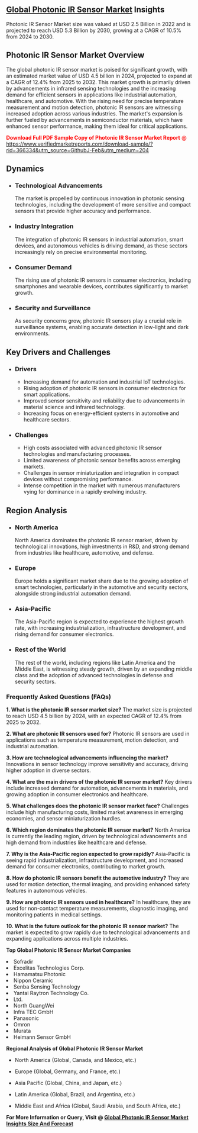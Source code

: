 <h2><a href="https://www.verifiedmarketreports.com/download-sample/?rid=366334&amp;utm_source=GithubJ&amp;utm_medium=204" target="_blank">Global Photonic IR Sensor Market</a> Insights</h2><p>Photonic IR Sensor Market size was valued at USD 2.5 Billion in 2022 and is projected to reach USD 5.3 Billion by 2030, growing at a CAGR of 10.5% from 2024 to 2030.</p><p><h2>Photonic IR Sensor Market Overview</h2> <p>The global photonic IR sensor market is poised for significant growth, with an estimated market value of USD 4.5 billion in 2024, projected to expand at a CAGR of 12.4% from 2025 to 2032. This market growth is primarily driven by advancements in infrared sensing technologies and the increasing demand for efficient sensors in applications like industrial automation, healthcare, and automotive. With the rising need for precise temperature measurement and motion detection, photonic IR sensors are witnessing increased adoption across various industries. The market's expansion is further fueled by advancements in semiconductor materials, which have enhanced sensor performance, making them ideal for critical applications.</p> <p><p><span class=""><span style="color: #ff0000;"><strong>Download Full PDF Sample Copy of Photonic IR Sensor Market Report</strong> @ </span><a href="https://www.verifiedmarketreports.com/download-sample/?rid=366334&amp;utm_source=GithubJ-Feb&amp;utm_medium=204" target="_blank">https://www.verifiedmarketreports.com/download-sample/?rid=366334&amp;utm_source=GithubJ-Feb&amp;utm_medium=204</a></span></p></p> <h2>Dynamics</h2> <ul> <li><h3>Technological Advancements</h3> The market is propelled by continuous innovation in photonic sensing technologies, including the development of more sensitive and compact sensors that provide higher accuracy and performance.</li> <li><h3>Industry Integration</h3> The integration of photonic IR sensors in industrial automation, smart devices, and autonomous vehicles is driving demand, as these sectors increasingly rely on precise environmental monitoring.</li> <li><h3>Consumer Demand</h3> The rising use of photonic IR sensors in consumer electronics, including smartphones and wearable devices, contributes significantly to market growth.</li> <li><h3>Security and Surveillance</h3> As security concerns grow, photonic IR sensors play a crucial role in surveillance systems, enabling accurate detection in low-light and dark environments.</li> </ul> <h2>Key Drivers and Challenges</h2> <ul> <li><h3>Drivers</h3> <ul> <li>Increasing demand for automation and industrial IoT technologies.</li> <li>Rising adoption of photonic IR sensors in consumer electronics for smart applications.</li> <li>Improved sensor sensitivity and reliability due to advancements in material science and infrared technology.</li> <li>Increasing focus on energy-efficient systems in automotive and healthcare sectors.</li> </ul> </li> <li><h3>Challenges</h3> <ul> <li>High costs associated with advanced photonic IR sensor technologies and manufacturing processes.</li> <li>Limited awareness of photonic sensor benefits across emerging markets.</li> <li>Challenges in sensor miniaturization and integration in compact devices without compromising performance.</li> <li>Intense competition in the market with numerous manufacturers vying for dominance in a rapidly evolving industry.</li> </ul> </li> </ul> <h2>Region Analysis</h2> <ul> <li><h3>North America</h3> North America dominates the photonic IR sensor market, driven by technological innovations, high investments in R&D, and strong demand from industries like healthcare, automotive, and defense.</li> <li><h3>Europe</h3> Europe holds a significant market share due to the growing adoption of smart technologies, particularly in the automotive and security sectors, alongside strong industrial automation demand.</li> <li><h3>Asia-Pacific</h3> The Asia-Pacific region is expected to experience the highest growth rate, with increasing industrialization, infrastructure development, and rising demand for consumer electronics.</li> <li><h3>Rest of the World</h3> The rest of the world, including regions like Latin America and the Middle East, is witnessing steady growth, driven by an expanding middle class and the adoption of advanced technologies in defense and security sectors.</li> </ul> <h3>Frequently Asked Questions (FAQs)</h3> <p><strong>1. What is the photonic IR sensor market size?</strong> The market size is projected to reach USD 4.5 billion by 2024, with an expected CAGR of 12.4% from 2025 to 2032.</p> <p><strong>2. What are photonic IR sensors used for?</strong> Photonic IR sensors are used in applications such as temperature measurement, motion detection, and industrial automation.</p> <p><strong>3. How are technological advancements influencing the market?</strong> Innovations in sensor technology improve sensitivity and accuracy, driving higher adoption in diverse sectors.</p> <p><strong>4. What are the main drivers of the photonic IR sensor market?</strong> Key drivers include increased demand for automation, advancements in materials, and growing adoption in consumer electronics and healthcare.</p> <p><strong>5. What challenges does the photonic IR sensor market face?</strong> Challenges include high manufacturing costs, limited market awareness in emerging economies, and sensor miniaturization hurdles.</p> <p><strong>6. Which region dominates the photonic IR sensor market?</strong> North America is currently the leading region, driven by technological advancements and high demand from industries like healthcare and defense.</p> <p><strong>7. Why is the Asia-Pacific region expected to grow rapidly?</strong> Asia-Pacific is seeing rapid industrialization, infrastructure development, and increased demand for consumer electronics, contributing to market growth.</p> <p><strong>8. How do photonic IR sensors benefit the automotive industry?</strong> They are used for motion detection, thermal imaging, and providing enhanced safety features in autonomous vehicles.</p> <p><strong>9. How are photonic IR sensors used in healthcare?</strong> In healthcare, they are used for non-contact temperature measurements, diagnostic imaging, and monitoring patients in medical settings.</p> <p><strong>10. What is the future outlook for the photonic IR sensor market?</strong> The market is expected to grow rapidly due to technological advancements and expanding applications across multiple industries.</p> </p><p><strong>Top Global Photonic IR Sensor Market Companies</strong></p><div data-test-id=""><p><li>Sofradir</li><li> Excelitas Technologies Corp.</li><li> Hamamatsu Photonic</li><li> Nippon Ceramic</li><li> Senba Sensing Technology</li><li> Yantai Raytron Technology Co.</li><li> Ltd.</li><li> North GuangWei</li><li> Infra TEC GmbH</li><li> Panasonic</li><li> Omron</li><li> Murata</li><li> Heimann Sensor GmbH</li></p><div><strong>Regional Analysis of&nbsp;Global Photonic IR Sensor Market</strong></div><ul><li dir="ltr"><p dir="ltr">North America&nbsp;(Global, Canada, and Mexico, etc.)</p></li><li dir="ltr"><p dir="ltr">Europe (Global, Germany, and France, etc.)</p></li><li dir="ltr"><p dir="ltr">Asia Pacific&nbsp;(Global, China, and Japan, etc.)</p></li><li dir="ltr"><p dir="ltr">Latin America&nbsp;(Global, Brazil, and Argentina, etc.)</p></li><li dir="ltr">Middle East and Africa&nbsp;(Global, Saudi Arabia, and South Africa, etc.)</li></ul><p><strong>For More Information or Query, Visit @&nbsp;</strong><strong><a href="https://www.verifiedmarketreports.com/product/photonic-ir-sensor-market/?utm_source=GithubJ&amp;utm_medium=204" target="_blank">Global Photonic IR Sensor Market Insights Size And Forecast</a></strong></p></div>
